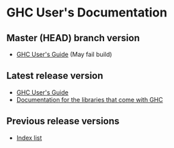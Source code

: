 # GHC User's Documentation

## Master (HEAD) branch version

- [GHC User's Guide](https://ghc.gitlab.haskell.org/ghc/doc/) (May fail build)


## Latest release version

- [GHC User's Guide](https://downloads.haskell.org/ghc/latest/docs/html/users_guide)
- [Documentation for the libraries that come with GHC](https://downloads.haskell.org/ghc/latest/docs/html/libraries/index.html)

## Previous release versions

- [Index list](https://downloads.haskell.org/ghc/)
